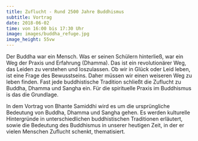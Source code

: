 ```yaml
---
title: Zuflucht - Rund 2500 Jahre Buddhismus
subtitle: Vortrag
date: 2018-06-02
time: von 16:00 bis 17:30 Uhr
image: images/buddha_refuge.jpg
image_height: 55vw
---
```

Der Buddha war ein Mensch. Was er seinen Schülern hinterließ, war ein Weg der Praxis und Erfahrung (Dhamma). Das ist ein revolutionärer Weg, das Leiden zu verstehen und loszulassen. Ob wir in Glück oder Leid leben, ist eine Frage des Bewusstseins. Daher müssen wir einen weiseren Weg zu leben finden. Fast jede buddhistische Tradition schließt die Zuflucht zu Buddha, Dhamma und Sangha ein. Für die spirituelle Praxis im Buddhismus is das die Grundlage.

In dem Vortrag von Bhante Samiddhi wird es um die ursprüngliche Bedeutung von Buddha, Dhamma und Sangha gehen. Es werden kulturelle Hintergründe in unterschiedlichen buddhistischen Traditionen erläutert, sowie die Bedeutung des Buddhismus in unserer heutigen Zeit, in der er vielen Menschen Zuflucht schenkt, thematisiert.
